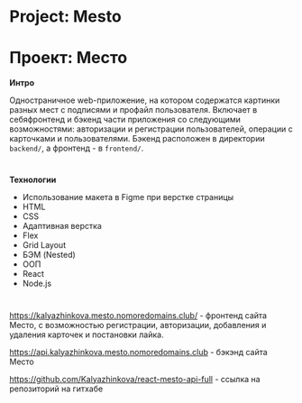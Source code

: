 # Project: Mesto
# Проект: Место

**Интро**

Одностраничное web-приложение, на котором содержатся картинки разных мест с подписями и профайл пользователя. Включает в себяфронтенд и бэкенд части приложения со следующими возможностями: авторизации и регистрации пользователей, операции с карточками и пользователями. Бэкенд расположен в директории `backend/`, а фронтенд - в `frontend/`. 
#

**Технологии**
* Использование макета в Figme при верстке страницы
* HTML
* CSS
* Адаптивная верстка
* Flex
* Grid Layout
* БЭМ (Nested)
* ООП
* React
* Node.js
#

https://kalyazhinkova.mesto.nomoredomains.club/  - фронтенд сайта Место, с возможностью регистрации, авторизации, добавления и удаления карточек и постановки лайка.

https://api.kalyazhinkova.mesto.nomoredomains.club - бэкэнд сайта Место

https://github.com/Kalyazhinkova/react-mesto-api-full - ссылка на репозиторий на гитхабе
